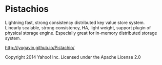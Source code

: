 Pistachios
==========
Lightning fast, strong consistency distributed key value store system. Linearly scalable, strong consistency, HA, light weight, support plugin of physical storage engine. Especially great for in-memory distributed storage system.

http://lyogavin.github.io/Pistachio/

Copyright 2014 Yahoo! Inc. Licensed under the Apache License 2.0

